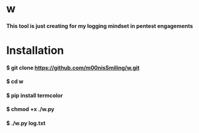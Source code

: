 # w
#### This tool is just creating for my logging mindset in pentest engagements
# Installation
#### $ git clone https://github.com/m00nisSmiling/w.git
#### $ cd w
#### $ pip install termcolor
#### $ chmod +x ./w.py
#### $ ./w.py log.txt
